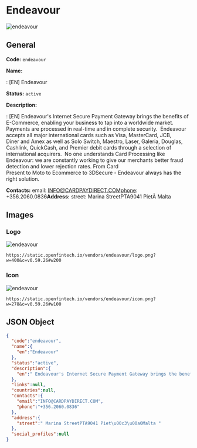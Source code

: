 
# Endeavour 
![endeavour](https://static.openfintech.io/vendors/endeavour/logo.png?w=400&c=v0.59.26#w200)  

## General 
 
**Code:** `endeavour` 
 
**Name:** 
 
:	[EN] Endeavour 
 
**Status:** `active` 
 
**Description:** 
 
: [EN]  Endeavour's Internet Secure Payment Gateway brings the benefits of E-Commerce, enabling your business to tap into a worldwide market. Payments are processed in real-time and in complete security.  Endeavour accepts all major international cards such as Visa, MasterCard, JCB, Diner and Amex as well as Solo Switch, Maestro, Laser, Galeria, Douglas, Cashlink, QuickCash, and Premier debit cards through a selection of international acquirers.  No one understands Card Processing like Endeavour: we are constantly working to give our merchants better fraud detection and lower rejection rates. From Card Present to Moto to Ecommerce to 3DSecure - Endeavour always has the right solution.  
 
**Contacts:** 
email: INFO@CARDPAYDIRECT.COMphone: +356.2060.0836**Address:** 
street:  Marina StreetPTA9041 PietÃ Malta  

## Images 

### Logo 
 
![endeavour](https://static.openfintech.io/vendors/endeavour/logo.png?w=400&c=v0.59.26#w200)  

```
https://static.openfintech.io/vendors/endeavour/logo.png?w=400&c=v0.59.26#w200
```  

### Icon 
 
![endeavour](https://static.openfintech.io/vendors/endeavour/icon.png?w=278&c=v0.59.26#w100)  

```
https://static.openfintech.io/vendors/endeavour/icon.png?w=278&c=v0.59.26#w100
```  

## JSON Object 

```json
{
  "code":"endeavour",
  "name":{
    "en":"Endeavour"
  },
  "status":"active",
  "description":{
    "en":" Endeavour's Internet Secure Payment Gateway brings the benefits of E-Commerce, enabling your business to tap into a worldwide market. Payments are processed in real-time and in complete security.\u00a0 Endeavour accepts all major international cards such as\u00a0Visa, MasterCard, JCB, Diner\u00a0and\u00a0Amex\u00a0as well as\u00a0Solo Switch, Maestro, Laser, Galeria, Douglas, Cashlink, QuickCash, and Premier\u00a0debit cards through a selection of international acquirers.\u00a0 No one understands Card Processing like Endeavour: we are constantly working to give our merchants better fraud detection and lower rejection rates. From\u00a0Card Present\u00a0to\u00a0Moto\u00a0to\u00a0Ecommerce\u00a0to\u00a03DSecure\u00a0- Endeavour always has the right solution. "
  },
  "links":null,
  "countries":null,
  "contacts":{
    "email":"INFO@CARDPAYDIRECT.COM",
    "phone":"+356.2060.0836"
  },
  "address":{
    "street":" Marina StreetPTA9041 Piet\u00c3\u00a0Malta "
  },
  "social_profiles":null
}
```  
